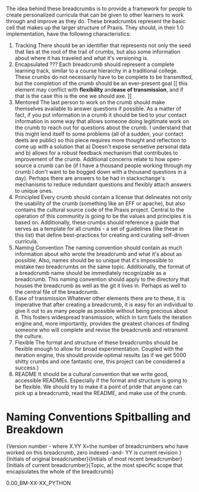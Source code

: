 The idea behind these breadcrumbs is to provide a framework for people to create personalized curricula that can be given to other learners to work through and improve as they do.  These breadcrumbs represent the basic cell that makes up the larger structure of Praxis.  They should, in their 1.0 implementation, have the following characteristics:

1. Tracking
There should be an identifier that represents not only the seed that lies at the root of the trail of crumbs, but also some information about where it has traveled and what it's versioning is.
2. Encapsulated ???
Each breadcrumb should represent a complete learning track, similar to a course hierarchy in a traditional college.  These crumbs do not necessarily have to be complete to be transmitted, but the completion of the crumb should be an ever-present goal [[ this element may conflict with **flexibility** and**ease of transmission**, and if that is the case this is the one we should axe. ]]
3. Mentored
The last person to work on the crumb should make themselves available to answer questions if possible.  As a matter of fact, if you put information in a crumb it should be tied to your contact information in some way that allows someone doing legitimate work on the crumb to reach out for questions about the crumb.  I understand that this might lend itself to some problems (all of a sudden, your contact deets are public) so this piece requires more thought and reflection to come up with a solution that a) Doesn't expose sensetive personal data and b) allows for a robust feedback mechanism that contributes to improvement of the crumb.  Additional concerns relate to how open-source a crumb can be (if I have a thousand people working through my crumb I don't want to be bogged down with a thousand questions in a day).  Perhaps there are answers to be had in stackxchange's mechanisms to reduce redundant questions and flexibly attach answers to unique ones.
4. Principled
Every crumb should contain a license that delineates not only the usability of the crumb (something like an EFF or apache), but also contains the cultural source code of the Praxis project.  Central to the operation of this community is going to be the values and principles it is based on.  Additionally, these crumbs should reference a guide that serves as a template for all crumbs - a set of guidelines (like these in this list) that define best-practices for creating and curating self-driven curricula.
5. Naming Convention
The naming convention should contain as much information about who wrote the breadcrumb and what it's about as possible.  Also, names should be so unique that it's impossible to mistake two breadcrumbs on the same topic.  Additionally, the format of a breadcrumb name should be immediately recognizable as a breadcrumb.  This naming convention should apply to the directory that houses the breadcrumb as well as the git it lives in.  Perhaps as well to the central file of the breadcrumb.
6. Ease of transmission
Whatever other elements there are to these, it is imperative that after creating a breadcrumb, it is easy for an individual to give it out to as many people as possible without being precious about it.  This fosters widespread transmission, which in turn fuels the iteration engine and, more importantly, provides the greatest chances of finding someone who will complete and revise the breadcrumb and retransmit the culture.
7. Flexible
The format and structure of these breadcrumbs should be flexible enough to allow for broad experimentation.  Coupled with the iteration engine, this should provide optimal results (as if we get 5000 shitty crumbs and one fantastic one, this project can be considered a success.)
8. README
It should be a cultural convention that we write good, accessible READMEs.  Especially if the format and structure is going to be flexible.  We should try to make it a point of pride that anyone can pick up a breadcrumb, read the README, and make use of the crumb.


# Naming Conventions Spitballing and Breakdown
{Version number - where X.YY X=the number of breadcrumbers who have worked on this breadcrumb, zero indexed -and- YY is current revision }{Initials of original breadcrumber}{Initials of most recent breadcrumber}{Initials of current breadcrumber}{Topic, at the most specific scope that encapsulates the whole of the breadcrumb}


0.00_BM-XX-XX_PYTHON

